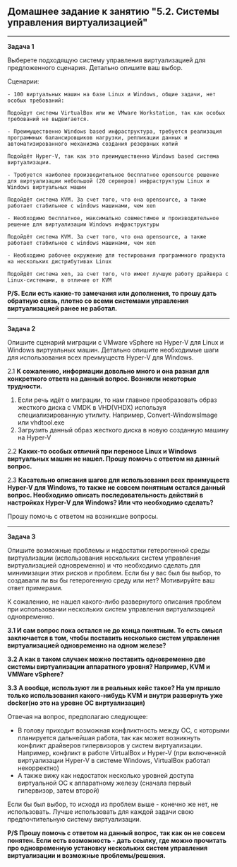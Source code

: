 ## Домашнее задание к занятию "5.2. Системы управления виртуализацией"
___
**Задача 1**

Выберете подходящую систему управления виртуализацией для предложенного сценария. Детально опишите ваш выбор.

Сценарии:

    - 100 виртуальных машин на базе Linux и Windows, общие задачи, нет особых требований:
    
    Подойдут системы VirtualBox или же VMware Workstation, так как особых требований не выдвигается.
    
    - Преимущественно Windows based инфраструктура, требуется реализация программных балансировщиков нагрузки, репликации данных и автоматизированного механизма создания резервных копий 
    
    Подойдёт Hyper-V, так как это преимущественно Windows based система виртуализации.
    
    - Требуется наиболее производительное бесплатное opensource решение для виртуализации небольшой (20 серверов) инфраструктуры Linux и Windows виртуальных машин 
    
    Подойдёт система KVM. За счет того, что она opensource, а также работает стабильнее с windows машинами, чем xen 
    
    - Необходимо бесплатное, максимально совместимое и производительное решение для виртуализации Windows инфраструктуры
      
    Подойдёт система KVM. За счет того, что она opensource, а также работает стабильнее с windows машинами, чем xen 
    
    - Необходимо рабочее окружение для тестирования программного продукта на нескольких дистрибутивах Linux
    
    Подойдёт система xen, за счет того, что имеет лучшую работу драйвера с Linux-системами, в отличие от KVM

**P/S. Если есть какие-то замечания или дополнения, то прошу дать обратную связь, плотно со всеми системами управления виртуализацией ранее не работал.**
___
**Задача 2**

Опишите сценарий миграции с VMware vSphere на Hyper-V для Linux и Windows виртуальных машин. 
Детально опишите необходимые шаги для использования всех преимуществ Hyper-V для Windows.

2.1 **К сожалению, информации довольно много и она разная для конкретного ответа на данный вопрос. Возникли некоторые трудности.**

1. Если речь идёт о миграции, то нам главное преобразовать образ жесткого диска с VMDK в VHD(VHDX) используя специализированную утилиту. Например, Convert-WindowsImage или vhdtool.exe
2. Загрузить данный образ жесткого диска в новую созданную машину на Hyper-V

2.2 **Каких-то особых отличий при переносе Linux и Windows виртуальных машин не нашел. Прошу помочь с ответом на данный вопрос.**

2.3 **Касательно описания шагов для использования всех преимуществ Hyper-V для Windows, то также не совсем понятным остался данный вопрос. Необходимо описать последовательность действий в настройках Hyper-V для Windows? Или что необходимо сделать?**

Прошу помочь с ответом на возникшие вопросы.
___
**Задача 3**

Опишите возможные проблемы и недостатки гетерогенной среды виртуализации (использования нескольких систем управления виртуализацией одновременно) и что необходимо сделать для минимизации этих рисков и проблем. 
Если бы у вас был бы выбор, то создавали ли вы бы гетерогенную среду или нет? Мотивируйте ваш ответ примерами.

К сожалению, не нашел какого-либо развернутого описания проблем при использовании нескольких систем управления виртуализацией одновременно. 

**3.1 И сам вопрос пока остался не до конца понятным.
То есть смысл заключается в том, чтобы поставить несколько систем управления виртуализацией одновременно на одном железе?** 

**3.2 А как в таком случаек можно поставить одновременно две системы виртуализации аппаратного уровня? Например, KVM и VMWare vSphere?**

**3.3 А вообще, используют ли в реальных кейс такое? На ум пришло только использования какого-нибудь KVM и внутри развернуть уже docker(но это на уровне ОС виртуализация)**

Отвечая на вопрос, предполагаю следующее:

- В голову приходит возможная конфликтность между ОС, с которыми планируется дальнейшая работа, так как может возникнуть конфликт драйверов гипервизоров у систем виртуализации. 
Например, конфликт в работе VirtualBox и Hyper-V (при включенной виртуализации Hyper-V в системе Windows, VirtualBox работал некорректно)
- А также вижу как недостаток несколько уровней доступа виртуальной ОС к аппаратному железу (сначала первый гипервизор, затем второй)

Если бы был выбор, то исходя из проблем выше - конечно же нет, не использовать. Лучше использовать для каждой задачи свою предпочтительную систему виртуализации.

**P/S Прошу помочь с ответом на данный вопрос, так как он не совсем понятен. Если есть возможность - дать ссылку, где можно прочитать про одновременную установку нескольких систем управления виртуализации и возможные проблемы/решения.**

